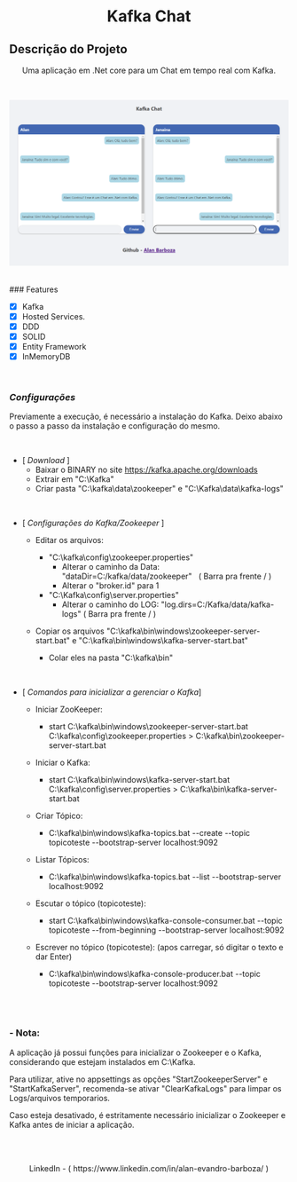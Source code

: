 <h1 align="center"> Kafka Chat </h1>

## Descrição do Projeto
<p align="center"> Uma aplicação em .Net core para um Chat em tempo real com Kafka. </p>
 <br>
 
 ![Preview](https://github.com/alanebarboza/KafkaChat/blob/main/Preview.png)
 
 <br>
### Features

- [x] Kafka
- [x] Hosted Services.
- [x] DDD
- [x] SOLID
- [x] Entity Framework
- [x] InMemoryDB
 <br>
 
### *Configurações*
  Previamente a execução, é necessário a instalação do Kafka. Deixo abaixo o passo a passo da instalação e configuração do mesmo.

<br>  

- [ *Download* ]
  - Baixar o BINARY no site https://kafka.apache.org/downloads
  - Extrair em "C:\Kafka" 
  - Criar pasta "C:\kafka\data\zookeeper" e "C:\Kafka\data\kafka-logs"
<br>  

- [ *Configurações do Kafka/Zookeeper* ]
  - Editar os arquivos:
     - "C:\kafka\config\zookeeper.properties"
        - Alterar o caminho da Data: "dataDir=C:/kafka/data/zookeeper"   ( Barra pra frente / )
        - Alterar o "broker.id" para 1
     - "C:\Kafka\config\server.properties"
        - Alterar o caminho do LOG: "log.dirs=C:/Kafka/data/kafka-logs" ( Barra pra frente / )

  - Copiar os arquivos "C:\kafka\bin\windows\zookeeper-server-start.bat" e "C:\kafka\bin\windows\kafka-server-start.bat"
     - Colar eles na pasta "C:\kafka\bin"

<br>  

- [ *Comandos para inicializar a gerenciar o Kafka*]
   - Iniciar ZooKeeper: 
     - start C:\kafka\bin\windows\zookeeper-server-start.bat C:\kafka\config\zookeeper.properties > C:\kafka\bin\zookeeper-server-start.bat 

   - Iniciar o Kafka:
     - start C:\kafka\bin\windows\kafka-server-start.bat C:\kafka\config\server.properties > C:\kafka\bin\kafka-server-start.bat 

   - Criar Tópico:
     - C:\kafka\bin\windows\kafka-topics.bat --create --topic topicoteste --bootstrap-server localhost:9092 

   - Listar Tópicos:
     - C:\kafka\bin\windows\kafka-topics.bat --list --bootstrap-server localhost:9092 

   - Escutar o tópico (topicoteste):
     - start C:\kafka\bin\windows\kafka-console-consumer.bat --topic topicoteste --from-beginning --bootstrap-server localhost:9092

   - Escrever no tópico (topicoteste): (apos carregar, só digitar o texto e dar Enter)    
     - C:\kafka\bin\windows\kafka-console-producer.bat --topic topicoteste --bootstrap-server localhost:9092

<br>  
<br>  

### - Nota:
<p> A aplicação já possui funções para inicializar o Zookeeper e o Kafka, considerando que estejam instalados em C:\Kafka.</p>
<p> Para utilizar, ative no appsettings as opções "StartZookeeperServer" e "StartKafkaServer", recomenda-se ativar "ClearKafkaLogs" para limpar os Logs/arquivos temporarios.</p>
<p> Caso esteja desativado, é estritamente necessário inicializar o Zookeeper e Kafka antes de iniciar a aplicação. </p>
   
<br>  
<br>  

<p align="center"> LinkedIn - ( https://www.linkedin.com/in/alan-evandro-barboza/ ) </p>
